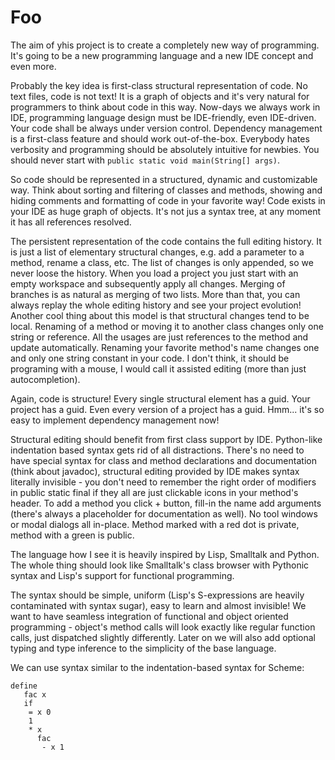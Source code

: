 # Foo

The aim of yhis project is to create a completely new way of programming.
It's going to be a new programming language and a new IDE concept and even more. 

Probably the key idea is first-class structural representation of code. No text files, code is not text! It is a graph of objects and it's very natural for programmers to think about code in this way.
Now-days we always work in IDE, programming language design must be IDE-friendly, even IDE-driven.
Your code shall be always under version control.
Dependency management is a first-class feature and should work out-of-the-box.
Everybody hates verbosity and programming should be absolutely intuitive for newbies. You should never start with `public static void main(String[] args)`.

So code should be represented in a structured, dynamic and customizable way. Think about sorting and filtering of classes and methods, showing and hiding comments and formatting of code in your favorite way! Code exists in your IDE as huge graph of objects. It's not jus a syntax tree, at any moment it has all references resolved.

The persistent representation of the code contains the full editing history. It is just a list of elementary structural changes, e.g. add a parameter to a method, rename a class, etc. The list of changes is only appended, so we never loose the history.
When you load a project you just start with an empty workspace and subsequently apply all changes. Merging of branches is as natural as merging of two lists. More than that, you can always replay the whole editing history and see your project evolution!
Another cool thing about this model is that structural changes tend to be local. Renaming of a method or moving it to another class changes only one string or reference. All the usages are just references to the method and update automatically. Renaming your favorite method's name changes one and only one string constant in your code. I don't think, it should be programing with a mouse, I would call it assisted editing (more than just autocompletion).

Again, code is structure! Every single structural element has a guid. Your project has a guid. Even every version of a project has a guid. Hmm... it's so easy to implement dependency management now!

Structural editing should benefit from first class support by IDE. Python-like indentation based syntax gets rid of all distractions.
There's no need to have special syntax for class and method declarations and documentation (think about javadoc), structural editing provided by IDE makes syntax literally invisible - you  don't need to remember the right order of modifiers in public static final if they all are just clickable icons in your method's header. To add a method you click + button, fill-in the name add arguments (there's always a placeholder for documentation as well). No tool windows or modal dialogs all in-place. Method marked with a red dot is private, method with a green is public.

The language how I see it is heavily inspired by Lisp, Smalltalk and Python.
The whole thing should look like Smalltalk's class browser with Pythonic syntax and Lisp's support for functional programming.

The syntax should be simple, uniform (Lisp's S-expressions are heavily contaminated with syntax sugar), easy to learn and almost invisible! We want to have seamless integration of functional and object oriented programming - object's method calls will look exactly like regular function calls, just dispatched slightly differently. Later on we will also add optional typing and type inference to the simplicity of the base language. 

We can use syntax similar to the indentation-based syntax for Scheme:

```
define
   fac x
   if
    = x 0
    1
    * x
      fac
       - x 1
```
